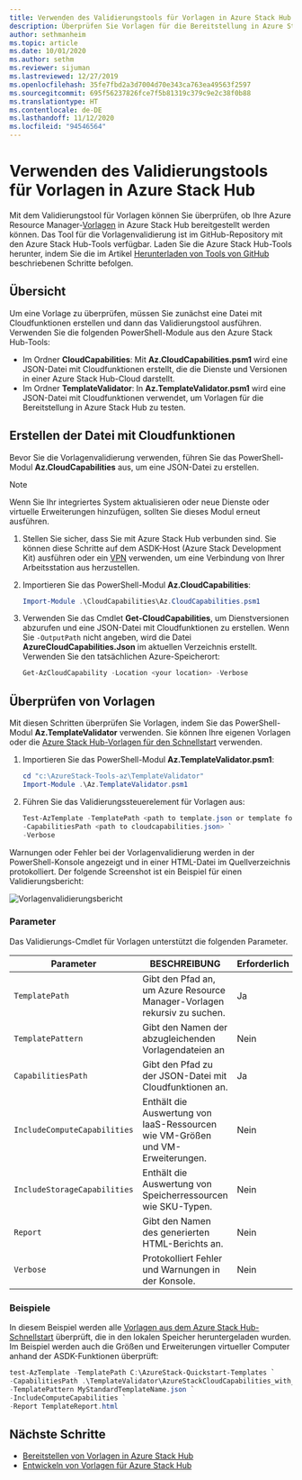 ```yaml
---
title: Verwenden des Validierungstools für Vorlagen in Azure Stack Hub
description: Überprüfen Sie Vorlagen für die Bereitstellung in Azure Stack Hub mit dem Validierungstool für Vorlagen.
author: sethmanheim
ms.topic: article
ms.date: 10/01/2020
ms.author: sethm
ms.reviewer: sijuman
ms.lastreviewed: 12/27/2019
ms.openlocfilehash: 35fe7fbd2a3d7004d70e343ca763ea49563f2597
ms.sourcegitcommit: 695f56237826fce7f5b81319c379c9e2c38f0b88
ms.translationtype: HT
ms.contentlocale: de-DE
ms.lasthandoff: 11/12/2020
ms.locfileid: "94546564"
---
```

# <a name="use-the-template-validation-tool-in-azure-stack-hub"></a>Verwenden des Validierungstools für Vorlagen in Azure Stack Hub

Mit dem Validierungstool für Vorlagen können Sie überprüfen, ob Ihre Azure Resource Manager-[Vorlagen](azure-stack-arm-templates.md) in Azure Stack Hub bereitgestellt werden können. Das Tool für die Vorlagenvalidierung ist im GitHub-Repository mit den Azure Stack Hub-Tools verfügbar. Laden Sie die Azure Stack Hub-Tools herunter, indem Sie die im Artikel [Herunterladen von Tools von GitHub](../operator/azure-stack-powershell-download.md) beschriebenen Schritte befolgen.

## <a name="overview"></a>Übersicht

Um eine Vorlage zu überprüfen, müssen Sie zunächst eine Datei mit Cloudfunktionen erstellen und dann das Validierungstool ausführen. Verwenden Sie die folgenden PowerShell-Module aus den Azure Stack Hub-Tools:

- Im Ordner **CloudCapabilities**: Mit **Az.CloudCapabilities.psm1** wird eine JSON-Datei mit Cloudfunktionen erstellt, die die Dienste und Versionen in einer Azure Stack Hub-Cloud darstellt.
- Im Ordner **TemplateValidator**: In **Az.TemplateValidator.psm1** wird eine JSON-Datei mit Cloudfunktionen verwendet, um Vorlagen für die Bereitstellung in Azure Stack Hub zu testen.

## <a name="build-the-cloud-capabilities-file"></a>Erstellen der Datei mit Cloudfunktionen

Bevor Sie die Vorlagenvalidierung verwenden, führen Sie das PowerShell-Modul **Az.CloudCapabilities** aus, um eine JSON-Datei zu erstellen.

> [!NOTE]
> Wenn Sie Ihr integriertes System aktualisieren oder neue Dienste oder virtuelle Erweiterungen hinzufügen, sollten Sie dieses Modul erneut ausführen.

1. Stellen Sie sicher, dass Sie mit Azure Stack Hub verbunden sind. Sie können diese Schritte auf dem ASDK-Host (Azure Stack Development Kit) ausführen oder ein [VPN](../asdk/asdk-connect.md#connect-to-azure-stack-using-vpn) verwenden, um eine Verbindung von Ihrer Arbeitsstation aus herzustellen.
2. Importieren Sie das PowerShell-Modul **Az.CloudCapabilities**:

    ```powershell
    Import-Module .\CloudCapabilities\Az.CloudCapabilities.psm1
    ```

3. Verwenden Sie das Cmdlet **Get-CloudCapabilities**, um Dienstversionen abzurufen und eine JSON-Datei mit Cloudfunktionen zu erstellen. Wenn Sie `-OutputPath` nicht angeben, wird die Datei **AzureCloudCapabilities.Json** im aktuellen Verzeichnis erstellt. Verwenden Sie den tatsächlichen Azure-Speicherort:

    ```powershell
    Get-AzCloudCapability -Location <your location> -Verbose
    ```

## <a name="validate-templates"></a>Überprüfen von Vorlagen

Mit diesen Schritten überprüfen Sie Vorlagen, indem Sie das PowerShell-Modul **Az.TemplateValidator** verwenden. Sie können Ihre eigenen Vorlagen oder die [Azure Stack Hub-Vorlagen für den Schnellstart](https://github.com/Azure/AzureStack-QuickStart-Templates) verwenden.

1. Importieren Sie das PowerShell-Modul **Az.TemplateValidator.psm1**:

    ```powershell
    cd "c:\AzureStack-Tools-az\TemplateValidator"
    Import-Module .\Az.TemplateValidator.psm1
    ```

2. Führen Sie das Validierungssteuerelement für Vorlagen aus:

    ```powershell
    Test-AzTemplate -TemplatePath <path to template.json or template folder> `
    -CapabilitiesPath <path to cloudcapabilities.json> `
    -Verbose
    ```

Warnungen oder Fehler bei der Vorlagenvalidierung werden in der PowerShell-Konsole angezeigt und in einer HTML-Datei im Quellverzeichnis protokolliert. Der folgende Screenshot ist ein Beispiel für einen Validierungsbericht:

![Vorlagenvalidierungsbericht](./media/azure-stack-validate-templates/image1.png)

### <a name="parameters"></a>Parameter

Das Validierungs-Cmdlet für Vorlagen unterstützt die folgenden Parameter.

| Parameter | BESCHREIBUNG | Erforderlich |
| ----- | -----| ----- |
| `TemplatePath` | Gibt den Pfad an, um Azure Resource Manager-Vorlagen rekursiv zu suchen. | Ja |
| `TemplatePattern` | Gibt den Namen der abzugleichenden Vorlagendateien an | Nein |
| `CapabilitiesPath` | Gibt den Pfad zu der JSON-Datei mit Cloudfunktionen an. | Ja |
| `IncludeComputeCapabilities` | Enthält die Auswertung von IaaS-Ressourcen wie VM-Größen und VM-Erweiterungen. | Nein |
| `IncludeStorageCapabilities` | Enthält die Auswertung von Speicherressourcen wie SKU-Typen. | Nein |
| `Report` | Gibt den Namen des generierten HTML-Berichts an. | Nein |
| `Verbose` | Protokolliert Fehler und Warnungen in der Konsole. | Nein|

### <a name="examples"></a>Beispiele

In diesem Beispiel werden alle [Vorlagen aus dem Azure Stack Hub-Schnellstart](https://github.com/Azure/AzureStack-QuickStart-Templates) überprüft, die in den lokalen Speicher heruntergeladen wurden. Im Beispiel werden auch die Größen und Erweiterungen virtueller Computer anhand der ASDK-Funktionen überprüft:

```powershell
test-AzTemplate -TemplatePath C:\AzureStack-Quickstart-Templates `
-CapabilitiesPath .\TemplateValidator\AzureStackCloudCapabilities_with_AddOns_20170627.json `
-TemplatePattern MyStandardTemplateName.json `
-IncludeComputeCapabilities `
-Report TemplateReport.html
```

## <a name="next-steps"></a>Nächste Schritte

- [Bereitstellen von Vorlagen in Azure Stack Hub](azure-stack-arm-templates.md)
- [Entwickeln von Vorlagen für Azure Stack Hub](azure-stack-develop-templates.md)

